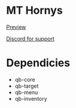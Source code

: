 # MT Hornys
[Preview](https://www.youtube.com/watch?v=3190vi-2_m8)

[Discord for support](https://discord.gg/AQHbsahZsV)

# Dependicies
- qb-core
- qb-target
- qb-menu
- qb-inventory
